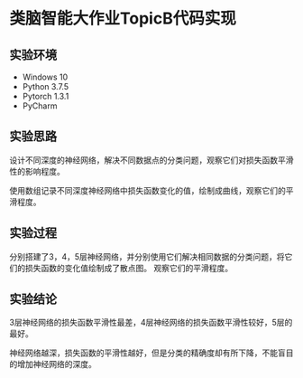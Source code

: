 # 类脑智能大作业TopicB代码实现
## 实验环境

- Windows 10
- Python 3.7.5
- Pytorch 1.3.1
- PyCharm 

## 实验思路

设计不同深度的神经网络，解决不同数据点的分类问题，观察它们对损失函数平滑性的影响程度。

使用数组记录不同深度神经网络中损失函数变化的值，绘制成曲线，观察它们的平滑程度。

## 实验过程

分别搭建了3，4，5层神经网络，并分别使用它们解决相同数据的分类问题，将它们的损失函数的变化值绘制成了散点图。
观察它们的平滑程度。

## 实验结论

3层神经网络的损失函数平滑性最差，4层神经网络的损失函数平滑性较好，5层的最好。

神经网络越深，损失函数的平滑性越好，但是分类的精确度却有所下降，不能盲目的增加神经网络的深度。
